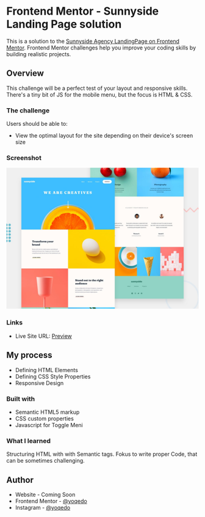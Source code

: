 # Frontend Mentor - Sunnyside Landing Page solution

This is a solution to the [Sunnyside Agency LandingPage on Frontend Mentor](https://www.frontendmentor.io/challenges/sunnyside-agency-landing-page-7yVs3B6ef). Frontend Mentor challenges help you improve your coding skills by building realistic projects. 

## Overview

This challenge will be a perfect test of your layout and responsive skills. There's a tiny bit of JS for the mobile menu, but the focus is HTML & CSS.

### The challenge

Users should be able to:

- View the optimal layout for the site depending on their device's screen size

### Screenshot

![](./design/desktop-preview.jpg)

### Links

- Live Site URL: [Preview](https://y06.netlify.com)

## My process
- Defining HTML Elements
- Defining CSS Style Properties
- Responsive Design

### Built with

- Semantic HTML5 markup
- CSS custom properties
- Javascript for Toggle Meni

### What I learned

Structuring HTML with with Semantic tags.
Fokus to write proper Code, that can be sometimes challenging.

## Author

- Website - Coming Soon
- Frontend Mentor - [@yoqedo](https://www.frontendmentor.io/profile/yoqedo)
- Instagram - [@yoqedo](https://www.instagram.com/yoqedo/)
